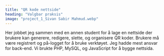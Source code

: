 ```yaml
---
title: "QR kode nettside"
heading: "Valgbar praksis"
image: "project_1_Sivan Sabir Mahmud.webp"
---
```


Her jobbet jeg sammen med en annen student for å lage en nettside der brukere kan generere, redigere, slette, og organisere QR koder. Brukere må være registrert og på-logget for å bruke verktøyet. Jeg hadde mest ansvar for back-end. Vi brukte PHP, MySQL, og JavaScript for å bygge nettsida.
